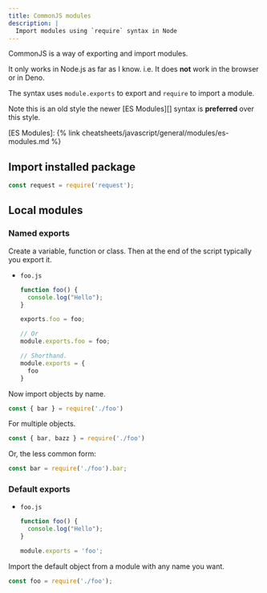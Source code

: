 ```yaml
---
title: CommonJS modules
description: |
  Import modules using `require` syntax in Node
---
```


CommonJS is a way of exporting and import modules.

It only works in Node.js as far as I know. i.e. It does **not** work in the browser or in Deno.

The syntax uses `module.exports` to export and `require` to import a module.

Note this is an old style the newer [ES Modules][] syntax is **preferred** over this style.

[ES Modules]: {% link cheatsheets/javascript/general/modules/es-modules.md %}


## Import installed package

```javascript
const request = require('request');
```


## Local modules

### Named exports

Create a variable, function or class. Then at the end of the script typically you export it.

- `foo.js`
    ```javascript
    function foo() {
      console.log("Hello");
    }

    exports.foo = foo;

    // Or
    module.exports.foo = foo;

    // Shorthand.
    module.exports = {
      foo
    }
    ```

Now import objects by name.

```javascript
const { bar } = require('./foo')
```

For multiple objects.

```javascript
const { bar, bazz } = require('./foo')
```

Or, the less common form:

```javascript
const bar = require('./foo').bar;
```

### Default exports

- `foo.js`
    ```javascript
    function foo() {
      console.log("Hello");
    }

    module.exports = 'foo';
    ```

Import the default object from a module with any name you want.

```javascript
const foo = require('./foo');
```

